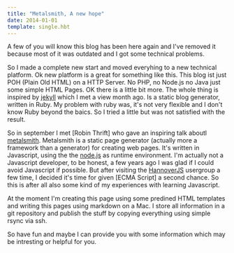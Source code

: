 ```yaml
---
title: "Metalsmith, A new hope"
date: 2014-01-01
template: single.hbt
---
```


A few of you will know this blog has been here again and I've removed it because most of it was outdated and I got some technical problems.

So I made a complete new start and moved everyhing to a new technical platform. Ok new platform is a great for something like this. This blog ist just POH (Plain Old HTML) on a HTTP Server. No PHP, no Node.js no Java just some simple HTML Pages. 
OK there is a little bit more. The whole thing is inspired by [jekyll](http://jekyllrb.com/) which I met a view month ago. Is a static blog generator, written in Ruby. My problem with ruby was, it's not very flexible and I don't know Ruby beyond the baics. So I tried a little but was not satisfied with the result.

So in september I met [Robin Thrift] who gave an inspiring talk aboutl [metalsmith](http://www.robinthrift.com/posts/getting-to-know-metalsmith/). Metalsmith is a static page generator (actually more a framework than a generator) for creating web pages. It's written in Javascript, using the the [node.js]() as runtime environment. I'm actually not a Javascript developer, to be honest, a few years ago I was glad if I could avoid Javascript if possible. But after visiting the [HannoverJS]() usergroup a few time, I decided it's time for given [ECMA Script] a second chance. So this is after all also some kind of my experiences with learning Javascript.

At the moment I'm creating this page using some predined HTML templates and writing this pages using markdown on a Mac. I store all information in a git repository and publish the stuff by copying everything using simple rsync via ssh.

So have fun and maybe I can provide you with some information which may be intresting or helpful for you.
